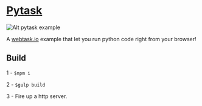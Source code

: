 # [Pytask](https://tehsis.github.io/webtask-pytask)

![Alt pytask example](https://tehsis.github.io/webtask-pytask/src/example/example.gif)

A [webtask.io](https://webtask.io) example that let you run python code right from your browser!

## Build
  1 - ```$npm i```
  
  2 - ```$gulp build```
  
  3 - Fire up a http server.
